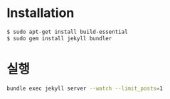# Installation

```bash
$ sudo apt-get install build-essential
$ sudo gem install jekyll bundler
```

# 실행

```bash
bundle exec jekyll server --watch --limit_posts=1
```


